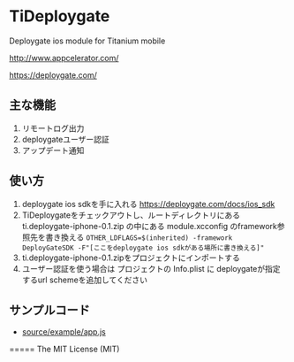 TiDeploygate
============

Deploygate ios module for Titanium mobile

http://www.appcelerator.com/

https://deploygate.com/

## 主な機能
1. リモートログ出力
2. deploygateユーザー認証
3. アップデート通知

## 使い方
1. deploygate ios sdkを手に入れる https://deploygate.com/docs/ios_sdk
1. TiDeploygateをチェックアウトし、ルートディレクトリにある ti.deploygate-iphone-0.1.zip の中にある module.xcconfig のframework参照先を書き換える
  `OTHER_LDFLAGS=$(inherited) -framework DeployGateSDK -F"[ここをdeploygate ios sdkがある場所に書き換える]"`
1. ti.deploygate-iphone-0.1.zipをプロジェクトにインポートする
1. ユーザー認証を使う場合は プロジェクトの Info.plist に deploygateが指定するurl schemeを追加してください

## サンプルコード
+ <a href="source/example/app.js">source/example/app.js</a>

=====
The MIT License (MIT)
